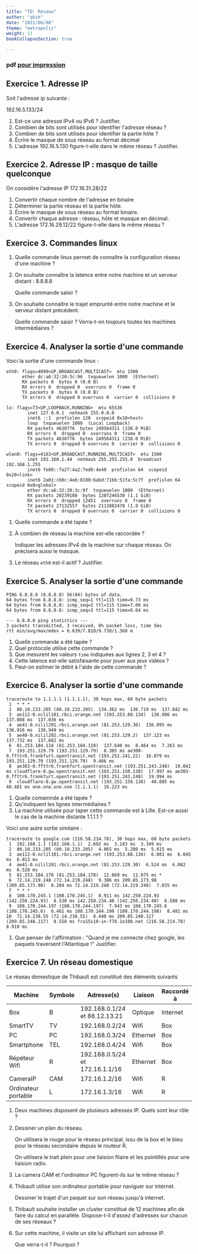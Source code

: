```yaml
---
title: "TD: Réseau"
author: "qkzk"
date: "2021/06/08"
theme: "metropolis"
weight: 11
bookCollapseSection: true

---
```


### pdf [pour impression](./td_reseau.pdf)

## Exercice 1. Adresse IP

Soit l'adresse ip suivante :

192.16.5.133/24

1. Est-ce une adresse IPv4 ou IPv6 ? Justifier.
1. Combien de bits sont utilisés pour identifier l'adresse réseau ?
2. Combien de bits sont utilisés pour identifier la partie hôte ?
3. Écrire le masque de sous réseau au format décimal
4. L'adresse 192.16.5.130 figure-t-elle dans le même réseau ? Justifier.

## Exercice 2.  Adresse IP : masque de taille quelconque

On considère l'adresse IP 172.16.31.28/22

1. Convertir chaque nombre de l'adresse en binaire
2. Déterminer la partie réseau et la partie hôte.
3. Écrire le masque de sous réseau au format binaire.
4. Convertir chaque adresse : réseau, hôte et masque en décimal.
5. L'adresse 172.16.29.12/22 figure-t-elle dans le même réseau ?

## Exercice 3. Commandes linux


1. Quelle commande linux permet de connaître la configuration réseau
  d'une machine ?
2. On souhaite connaître la latence entre notre machine et un serveur
  distant : 8.8.8.8

    Quelle commande saisir ?

3. On souhaite connaître le trajet emprunté entre notre machine et 
  le serveur distant précédent.

   Quelle commande saisir ? Verra-t-on toujours toutes les machines intermédiaires ?


## Exercice 4. Analyser la sortie d'une commande

Voici la sortie d'une commande linux :

  ```
  eth0: flags=4099<UP,BROADCAST,MULTICAST>  mtu 1500
        ether dc:a6:32:20:3c:96  txqueuelen 1000  (Ethernet)
        RX packets 0  bytes 0 (0.0 B)
        RX errors 0  dropped 0  overruns 0  frame 0
        TX packets 0  bytes 0 (0.0 B)
        TX errors 0  dropped 0 overruns 0  carrier 0  collisions 0

  lo: flags=73<UP,LOOPBACK,RUNNING>  mtu 65536
          inet 127.0.0.1  netmask 255.0.0.0
          inet6 ::1  prefixlen 128  scopeid 0x10<host>
          loop  txqueuelen 1000  (Local Loopback)
          RX packets 4630776  bytes 249564311 (238.0 MiB)
          RX errors 0  dropped 0  overruns 0  frame 0
          TX packets 4630776  bytes 249564311 (238.0 MiB)
          TX errors 0  dropped 0 overruns 0  carrier 0  collisions 0

  wlan0: flags=4163<UP,BROADCAST,RUNNING,MULTICAST>  mtu 1500
          inet 192.168.1.44  netmask 255.255.255.0  broadcast 192.168.1.255
          inet6 fe80::fa2f:4a2:7ed8:4e48  prefixlen 64  scopeid 0x20<link>
          inet6 2a01:cb0c:4e6:8100:6abd:71bb:51fa:5c7f  prefixlen 64  scopeid 0x0<global>
          ether dc:a6:32:20:3c:97  txqueuelen 1000  (Ethernet)
          RX packets 20239108  bytes 1207246530 (1.1 GiB)
          RX errors 0  dropped 12451  overruns 0  frame 0
          TX packets 27132557  bytes 2113882478 (1.9 GiB)
          TX errors 0  dropped 0 overruns 0  carrier 0  collisions 0
  ```

1. Quelle commande a été tapée ?
2. À combien de réseau la machine est-elle raccordée ?

    Indiquer les adresses IPv4 de la machine sur chaque réseau.
    On précisera aussi le masque.

3. Le réseau `eth0` est-il actif ? Justifier.


## Exercice 5. Analyser la sortie d'une commande

```
PING 8.8.8.8 (8.8.8.8) 56(84) bytes of data.
64 bytes from 8.8.8.8: icmp_seq=1 ttl=115 time=9.73 ms
64 bytes from 8.8.8.8: icmp_seq=2 ttl=115 time=7.06 ms
64 bytes from 8.8.8.8: icmp_seq=3 ttl=115 time=6.64 ms

--- 8.8.8.8 ping statistics ---
3 packets transmitted, 3 received, 0% packet loss, time 5ms
rtt min/avg/max/mdev = 6.639/7.810/9.730/1.368 m
```

1. Quelle commande a été tapée ?
2. Quel protocole utilise cette commande ?
2. Que mesurent les valeurs `time` indiquées aux lignes 2, 3 et 4 ?
3. Cette latence est-elle satisfaisante pour jouer aux jeux vidéos ?
4. Peut-on estimer le débit à l'aide de cette commande ?


## Exercice 6. Analyser la sortie d'une commande

```
traceroute to 1.1.1.1 (1.1.1.1), 30 hops max, 60 byte packets
 1  * * *
 2  80.10.233.205 (80.10.233.205)  134.362 ms  136.719 ms  137.042 ms
 3  ae112-0.nclil101.rbci.orange.net (193.253.88.134)  136.986 ms  137.088 ms  137.036 ms
 4  ae41-0.nilil201.rbci.orange.net (81.253.129.30)  136.995 ms  136.916 ms  136.949 ms
 5  ae40-0.nilil202.rbci.orange.net (81.253.129.2)  137.123 ms  137.732 ms  137.682 ms
 6  81.253.184.118 (81.253.184.118)  137.640 ms  8.464 ms  7.261 ms
 7  193.251.129.79 (193.251.129.79)  8.305 ms ae300-0.ffttr6.frankfurt.opentransit.net (193.251.241.22)  16.879 ms 193.251.129.79 (193.251.129.79)  9.466 ms
 8  ae303-0.ffttr6.frankfurt.opentransit.net (193.251.243.248)  19.042 ms cloudflare-8.gw.opentransit.net (193.251.150.138)  17.997 ms ae303-0.ffttr6.frankfurt.opentransit.net (193.251.243.248)  19.994 ms
 9  cloudflare-8.gw.opentransit.net (193.251.150.138)  40.885 ms  40.481 ms one.one.one.one (1.1.1.1)  16.223 ms
```

1. Quelle comamnde a été tapée ?
2. Qu'indiquent les lignes intermédiaires ?
3. La machine utilisée pour taper cette commande est à Lille. Est-ce aussi le cas
  de la machine distante 1.1.1.1 ?


Voici une autre sortie similaire :

```
traceroute to google.com (216.58.214.78), 30 hops max, 60 byte packets
 1  192.168.1.1 (192.168.1.1)  2.692 ms  3.183 ms  3.349 ms
 2  80.10.233.205 (80.10.233.205)  4.865 ms  5.280 ms  5.815 ms
 3  ae112-0.nclil101.rbci.orange.net (193.253.88.134)  6.081 ms  6.045 ms  6.013 ms
 4  ae41-0.nilil201.rbci.orange.net (81.253.129.30)  6.524 ms  6.082 ms  6.520 ms
 5  81.253.184.178 (81.253.184.178)  12.069 ms  11.975 ms *
 6  72.14.219.248 (72.14.219.248)  9.386 ms 209.85.173.98 (209.85.173.98)  8.204 ms 72.14.219.248 (72.14.219.248)  7.035 ms
 7  * * *
 8  108.170.245.1 (108.170.245.1)  8.911 ms 142.250.224.93 (142.250.224.93)  8.530 ms 142.250.234.40 (142.250.234.40)  6.588 ms
 9  108.170.244.197 (108.170.244.197)  7.943 ms 108.170.245.6 (108.170.245.6)  6.461 ms 108.170.244.198 (108.170.244.198)  8.481 ms
10  72.14.238.55 (72.14.238.55)  8.440 ms 209.85.248.117 (209.85.248.117)  8.550 ms fra15s10-in-f78.1e100.net (216.58.214.78)  8.910 ms
```

1. Que penser de l'affirmation : "Quand je me connecte chez google, les paquets traversent l'Atlantique !" Justifier.




## Exercice 7. Un réseau domestique

Le réseau domestique de Thibault est constitué des éléments suivants

| Machine             | Symbole | Adresse(s)                      | Liaison  | Raccordé à |
|---------------------|---------|---------------------------------|----------|------------|
| Box                 | B       | 192.168.0.1/24 et 88.12.13.21   | Optique  | Internet   |
| SmartTV             | TV      | 192.168.0.2/24                  | Wifi     | Box        |
| PC                  | PC      | 192.168.0.3/24                  | Ethernet | Box        |
| Smartphone          | TEL     | 192.168.0.4/24                  | Wifi     | Box        |
| Répéteur Wifi       | R       | 192.168.0.5/24 et 172.16.1.1/16 | Ethernet | Box        |
| CameraIP            | CAM     | 172.16.1.2/16                   | Wifi     | R          |
| Ordinateur portable | L       | 172.16.1.3/16                   | Wifi     | R          |

1. Deux machines disposent de plusieurs adresses IP. Quels sont leur rôle ?

2. Dessiner un plan du réseau.

    On utilisera le rouge pour le réseau principal, issu de la box et le bleu pour le réseau
    secondaire depuis le routeur R.

    On utilisera le trait plein pour une liaision filaire et les pointillés pour une liaision
    radio.

3. La camera CAM et l'ordinateur PC figurent-ils sur le même réseau ?

4. Thibault utilise son ordinateur portable pour naviguer sur internet.

    Dessiner le trajet d'un paquet sur son réseau jusqu'à internet.

5. Thibault souhaite installer un cluster constitué de 12 machines afin de faire du calcul
  en parallèle. Dispose-t-il d'assez d'adresses sur chacun de ses réseaux ?

6. Sur cette machine, il visite un site lui affichant son adresse IP.

    Que verra-t-il ? Pourquoi ?




